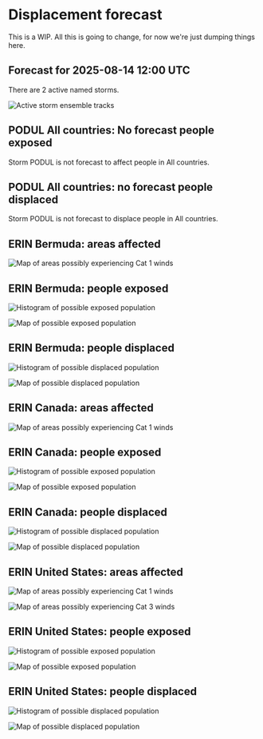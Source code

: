 # Displacement forecast

This is a WIP. All this is going to change, for now we're just dumping things here.

## Forecast for 2025-08-14 12:00 UTC

There are 2 active named storms.

![Active storm ensemble tracks](ECMWF_TC_tracks_20250814120000.png)


## PODUL All countries: No forecast people exposed

Storm PODUL is not forecast to affect people in All countries.


## PODUL All countries: no forecast people displaced

Storm PODUL is not forecast to displace people in All countries.


## ERIN Bermuda: areas affected

![Map of areas possibly experiencing Cat 1 winds](impact-map_TC_ECMWF_ens_ERIN_2025-08-14_12UTC_BMU_cat1.png)


## ERIN Bermuda: people exposed

![Histogram of possible exposed population](impact-histogram_TC_ECMWF_ens_ERIN_2025-08-14_12UTC_BMU_exposed.png)

![Map of possible exposed population](impact-map_TC_ECMWF_ens_ERIN_2025-08-14_12UTC_BMU_exposed.png)


## ERIN Bermuda: people displaced

![Histogram of possible displaced population](impact-histogram_TC_ECMWF_ens_ERIN_2025-08-14_12UTC_BMU_displaced.png)


![Map of possible displaced population](impact-map_TC_ECMWF_ens_ERIN_2025-08-14_12UTC_BMU_displaced.png)


## ERIN Canada: areas affected

![Map of areas possibly experiencing Cat 1 winds](impact-map_TC_ECMWF_ens_ERIN_2025-08-14_12UTC_CAN_cat1.png)


## ERIN Canada: people exposed

![Histogram of possible exposed population](impact-histogram_TC_ECMWF_ens_ERIN_2025-08-14_12UTC_CAN_exposed.png)

![Map of possible exposed population](impact-map_TC_ECMWF_ens_ERIN_2025-08-14_12UTC_CAN_exposed.png)


## ERIN Canada: people displaced

![Histogram of possible displaced population](impact-histogram_TC_ECMWF_ens_ERIN_2025-08-14_12UTC_CAN_displaced.png)


![Map of possible displaced population](impact-map_TC_ECMWF_ens_ERIN_2025-08-14_12UTC_CAN_displaced.png)


## ERIN United States: areas affected

![Map of areas possibly experiencing Cat 1 winds](impact-map_TC_ECMWF_ens_ERIN_2025-08-14_12UTC_USA_cat1.png)


![Map of areas possibly experiencing Cat 3 winds](impact-map_TC_ECMWF_ens_ERIN_2025-08-14_12UTC_USA_cat3.png)


## ERIN United States: people exposed

![Histogram of possible exposed population](impact-histogram_TC_ECMWF_ens_ERIN_2025-08-14_12UTC_USA_exposed.png)

![Map of possible exposed population](impact-map_TC_ECMWF_ens_ERIN_2025-08-14_12UTC_USA_exposed.png)


## ERIN United States: people displaced

![Histogram of possible displaced population](impact-histogram_TC_ECMWF_ens_ERIN_2025-08-14_12UTC_USA_displaced.png)


![Map of possible displaced population](impact-map_TC_ECMWF_ens_ERIN_2025-08-14_12UTC_USA_displaced.png)



